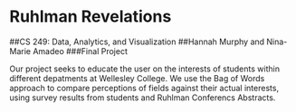 # Ruhlman Revelations
##CS 249: Data, Analytics, and Visualization
##Hannah Murphy and Nina-Marie Amadeo
###Final Project

Our project seeks to educate the user on the interests of students within different depatments at Wellesley College. We use the Bag of Words approach to compare perceptions of fields against their actual interests, using survey results from students and Ruhlman Conferencs Abstracts.
